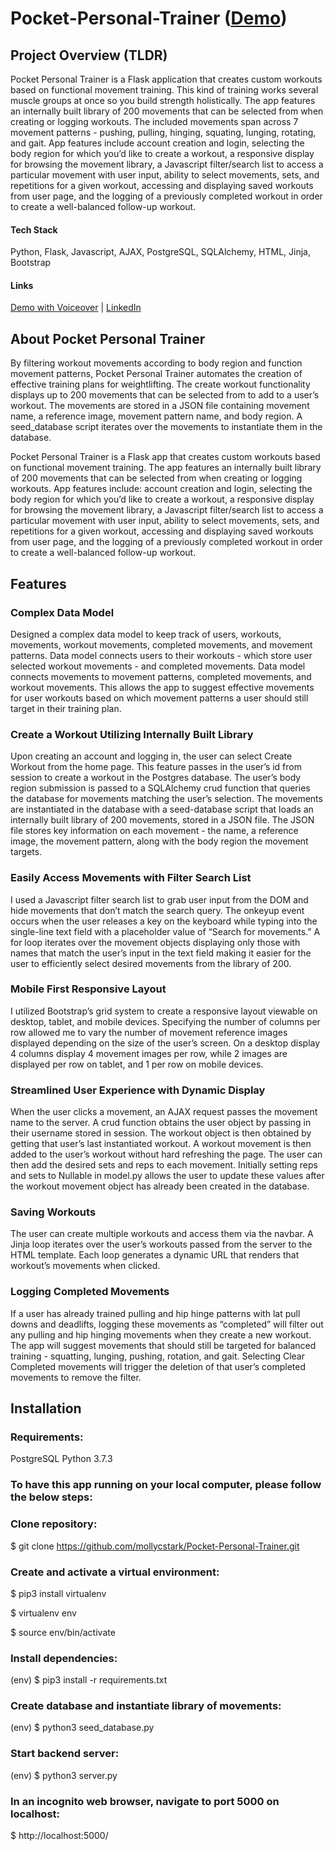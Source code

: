 # Pocket-Personal-Trainer ([Demo](https://www.youtube.com/watch?v=suKZ7QD2wX8))

## Project Overview (TLDR)
Pocket Personal Trainer is a Flask application that creates custom workouts based on functional movement training. This kind of training works several muscle groups at once so you build strength holistically. The app features an internally built library of 200 movements that can be selected from when creating or logging workouts. The included movements span across 7 movement patterns - pushing, pulling, hinging, squating, lunging, rotating, and gait. App features include account creation and login, selecting the body region for which you’d like to create a workout, a responsive display for browsing the movement library, a Javascript filter/search list to access a particular movement with user input, ability to select movements, sets, and repetitions for a given workout, accessing and displaying saved workouts from user page, and the logging of a previously completed workout in order to create a well-balanced follow-up workout. 

#### Tech Stack 
Python, Flask, Javascript, AJAX, PostgreSQL, SQLAlchemy, HTML, Jinja, Bootstrap

#### Links
[Demo with Voiceover](https://www.youtube.com/watch?v=suKZ7QD2wX8) |
[LinkedIn](https://www.linkedin.com/in/mollycstark/)

## About Pocket Personal Trainer

By filtering workout movements according to body region and function movement patterns, Pocket Personal Trainer automates the creation of effective training plans for weightlifting. The create workout functionality displays up to 200 movements that can be selected from to add to a user’s workout. The movements are stored in a JSON file containing movement name, a reference image, movement pattern name, and body region. A seed_database script iterates over the movements to instantiate them in the database. 

Pocket Personal Trainer is a Flask app that creates custom workouts based on functional movement training. The app features an internally built library of 200 movements that can be selected from when creating or logging workouts. App features include: account creation and login, selecting the body region for which you’d like to create a workout, a responsive display for browsing the movement library, a Javascript filter/search list to access a particular movement with user input, ability to select movements, sets, and repetitions for a given workout, accessing and displaying saved workouts from user page, and the logging of a previously completed workout in order to create a well-balanced follow-up workout.     

## Features

### Complex Data Model
Designed a complex data model to keep track of users, workouts, movements, workout movements, completed movements, and movement patterns. Data model connects users to their workouts - which store user selected workout movements - and completed movements. Data model connects movements to movement patterns, completed movements, and workout movements. This allows the app to suggest effective movements for user workouts based on which movement patterns a user should still target in their training plan.

### Create a Workout Utilizing Internally Built Library
Upon creating an account and logging in, the user can select Create Workout from the home page. This feature passes in the user’s id from session to create a workout in the Postgres database. The user’s body region submission is passed to a SQLAlchemy crud function that queries the database for movements matching the user’s selection. The movements are instantiated in the database with a seed-database script that loads  an internally built library of 200 movements, stored in a JSON file. The JSON file stores key information on each movement - the name, a reference image, the movement pattern, along with the body region the movement targets.

### Easily Access Movements with Filter Search List
I used a Javascript filter search list to grab user input from the DOM and hide movements that don’t match the search query. The onkeyup event occurs when the user releases a key on the keyboard while typing into the single-line text field with a placeholder value of “Search for movements.” A for loop iterates over the movement objects displaying only those with names that match the user’s input in the text field making it easier for the user to efficiently select desired movements from the library of 200.

### Mobile First Responsive Layout
I utilized Bootstrap’s grid system to create a responsive layout viewable on desktop, tablet, and mobile devices. Specifying the number of columns per row allowed me to vary the number of movement reference images displayed depending on the size of the user’s screen. On a desktop display 4 columns display 4 movement images per row, while 2 images are displayed per row on tablet, and 1 per row on mobile devices.

### Streamlined User Experience with Dynamic Display 
When the user clicks a movement, an AJAX request passes the movement name to the server. A crud function obtains the user object by passing in their username stored in session. The workout object is then obtained by getting that user’s last instantiated workout.  A workout movement is then added to the user’s workout without hard refreshing the page. The user can then add the desired sets and reps to each movement. Initially setting reps and sets to Nullable in model.py allows the user to update these values after the workout movement object has already been created in the database. 

### Saving Workouts
The user can create multiple workouts and access them via the navbar. A Jinja loop iterates over the user’s workouts passed from the server to the HTML template. Each loop generates a dynamic URL that renders that workout’s movements when clicked. 

### Logging Completed Movements
If a user has already trained pulling and hip hinge patterns with lat pull downs and deadlifts, logging these movements as “completed” will filter out any pulling and hip hinging movements when they create a new workout. The app will suggest movements that should still be targeted for balanced training - squatting, lunging, pushing, rotation, and gait. Selecting Clear Completed movements will trigger the deletion of that user’s completed movements to remove the filter.

## Installation

### Requirements:
PostgreSQL
Python 3.7.3

### To have this app running on your local computer, please follow the below steps:

### Clone repository:
$ git clone https://github.com/mollycstark/Pocket-Personal-Trainer.git

### Create and activate a virtual environment:
$ pip3 install virtualenv

$ virtualenv env

$ source env/bin/activate

### Install dependencies:
(env) $ pip3 install -r requirements.txt

### Create database and instantiate library of movements:
(env) $ python3 seed_database.py

### Start backend server:
(env) $ python3 server.py

### In an incognito web browser, navigate to port 5000 on localhost:
$ http://localhost:5000/




